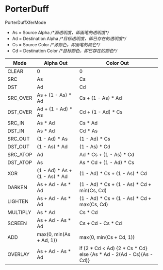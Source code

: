 # PorterDuff

PorterDuffXferMode

- As = Source Alpha */\*源透明度，即画笔的透明度\*/*
- Ad = Destination Alpha */\*目标透明度，即已存在的透明度\*/*
- Cs = Source Color */\*源颜色，即画笔的颜色\*/*
- Cd = Destination Color */\*目标颜色，即已存在的颜色\*/*

| Mode     | Alpha Out                       | Color Out                                                               |
| -------- | ------------------------------- | ----------------------------------------------------------------------- |
| CLEAR    | 0                               | 0                                                                       |
| SRC      | As                              | Cs                                                                      |
| DST      | Ad                              | Cd                                                                      |
| SRC_OVER | As + (1 - As) \* Ad             | Cs + (1 - As) \* Ad                                                     |
| DST_OVER | Ad + (1 - Ad) \* As             | Cd + (1 - Ad) \* Cs                                                     |
| SRC_IN   | As \* Ad                        | Cs \* Ad                                                                |
| DST_IN   | As \* Ad                        | Cd \* As                                                                |
| SRC_OUT  | (1 - Ad) \* As                  | (1 - Ad) \* Cs                                                          |
| DST_OUT  | (1 - As) \* Ad                  | (1 - As) \* Cd                                                          |
| SRC_ATOP | Ad                              | Ad \* Cs + (1 - As) \* Cd                                               |
| DST_ATOP | As                              | As \* Cd + (1 - Ad) \* Cs                                               |
| XOR      | (1 - Ad) \* As + (1 - As) \* Ad | (1 - Ad) \* Cs + (1 - As) \* Cd                                         |
| DARKEN   | As + Ad - As \* Ad              | (1 - Ad) \* Cs + (1 - As) \* Cd + min(Cs, Cd)                           |
| LIGHTEN  | As + Ad - As \* Ad              | (1 - Ad) \* Cs + (1 - As) \* Cd + max(Cs, Cd)                           |
| MULTIPLY | As \* Ad                        | Cs \* Cd                                                                |
| SCREEN   | As + Ad - As \* Ad              | Cs + Cd - Cs \* Cd                                                      |
| ADD      | max(0, min(As + Ad, 1))         | max(0, min(Cs + Cd, 1))                                                 |
| OVERLAY  | As + Ad - As \* Ad              | if (2 \* Cd < Ad) {2 \* Cs \* Cd} else {As \* Ad - 2(Ad - Cs)(As - Cd)} |
